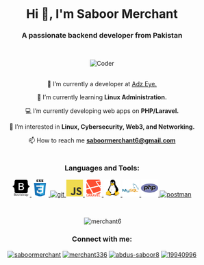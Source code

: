 <div align="center">

<h1 align="center">Hi 👋, I'm Saboor Merchant</h1>
<h3 align="center">A passionate backend developer from Pakistan</h3>
<br>

![Coder](https://i.pinimg.com/originals/e4/26/70/e426702edf874b181aced1e2fa5c6cde.gif)
<br><br>

👷 I’m currently a developer at [Adz Eye.](https://www.adzeye.com/)

🌱 I’m currently learning **Linux Administration.**

💻 I’m currently developing web apps on **PHP/Laravel.**

🔭 I’m interested in **Linux, Cybersecurity, Web3, and Networking.**

📫 How to reach me **saboormerchant6@gmail.com** 
<br><br>

<h3 align="center">Languages and Tools:</h3>
<p align="center"> <a href="https://getbootstrap.com" target="_blank" rel="noreferrer"> <img src="https://raw.githubusercontent.com/devicons/devicon/master/icons/bootstrap/bootstrap-plain-wordmark.svg" alt="bootstrap" width="40" height="40"/> </a> <a href="https://www.w3schools.com/css/" target="_blank" rel="noreferrer"> <img src="https://raw.githubusercontent.com/devicons/devicon/master/icons/css3/css3-original-wordmark.svg" alt="css3" width="40" height="40"/> </a> <a href="https://git-scm.com/" target="_blank" rel="noreferrer"> <img src="https://www.vectorlogo.zone/logos/git-scm/git-scm-icon.svg" alt="git" width="40" height="40"/> </a> <a href="https://developer.mozilla.org/en-US/docs/Web/JavaScript" target="_blank" rel="noreferrer"> <img src="https://raw.githubusercontent.com/devicons/devicon/master/icons/javascript/javascript-original.svg" alt="javascript" width="40" height="40"/> </a> <a href="https://laravel.com/" target="_blank" rel="noreferrer"> <img src="https://raw.githubusercontent.com/devicons/devicon/master/icons/laravel/laravel-plain-wordmark.svg" alt="laravel" width="40" height="40"/> </a> <a href="https://www.linux.org/" target="_blank" rel="noreferrer"> <img src="https://raw.githubusercontent.com/devicons/devicon/master/icons/linux/linux-original.svg" alt="linux" width="40" height="40"/> </a> <a href="https://www.mysql.com/" target="_blank" rel="noreferrer"> <img src="https://raw.githubusercontent.com/devicons/devicon/master/icons/mysql/mysql-original-wordmark.svg" alt="mysql" width="40" height="40"/> </a> <a href="https://www.php.net" target="_blank" rel="noreferrer"> <img src="https://raw.githubusercontent.com/devicons/devicon/master/icons/php/php-original.svg" alt="php" width="40" height="40"/> </a> <a href="https://postman.com" target="_blank" rel="noreferrer"> <img src="https://www.vectorlogo.zone/logos/getpostman/getpostman-icon.svg" alt="postman" width="40" height="40"/> </a> </p>
<br>

<p>&nbsp;<img align="center" src="https://github-readme-stats-sigma-five.vercel.app/api?username=merchant6&show_icons=true&locale=en&theme=gotham&count_private=true" alt="merchant6" /></p>

<h3 align="center">Connect with me:</h3>
<p align="center">
<a href="https://dev.to/saboormerchant" target="blank"><img align="center" src="https://raw.githubusercontent.com/rahuldkjain/github-profile-readme-generator/master/src/images/icons/Social/devto.svg" alt="saboormerchant" height="30" width="40" /></a>
<a href="https://twitter.com/merchant336" target="blank"><img align="center" src="https://raw.githubusercontent.com/rahuldkjain/github-profile-readme-generator/master/src/images/icons/Social/twitter.svg" alt="merchant336" height="30" width="40" /></a>
<a href="https://linkedin.com/in/abdus-saboor8" target="blank"><img align="center" src="https://raw.githubusercontent.com/rahuldkjain/github-profile-readme-generator/master/src/images/icons/Social/linked-in-alt.svg" alt="abdus-saboor8" height="30" width="40" /></a>
<a href="https://stackoverflow.com/users/19940996" target="blank"><img align="center" src="https://raw.githubusercontent.com/rahuldkjain/github-profile-readme-generator/master/src/images/icons/Social/stack-overflow.svg" alt="19940996" height="30" width="40" /></a>
</p>

</div>
